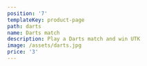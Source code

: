 ```yaml
---
position: '7'
templateKey: product-page
path: darts
name: Darts match
description: Play a Darts match and win UTK
image: /assets/darts.jpg
price: '3'
---
```


